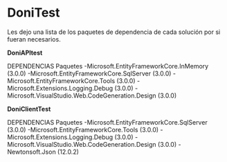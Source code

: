 # DoniTest

Les dejo una lista de los paquetes de dependencia de cada solución por si fueran necesarios.

<b>DoniAPItest</b>

DEPENDENCIAS
Paquetes
-Microsoft.EntityFrameworkCore.InMemory (3.0.0)
-Microsoft.EntityFrameworkCore.SqlServer (3.0.0)
-Microsoft.EntityFrameworkCore.Tools (3.0.0)
-Microsoft.Extensions.Logging.Debug (3.0.0)
-Microsoft.VisualStudio.Web.CodeGeneration.Design (3.0.0)

<b>DoniClientTest</b>

DEPENDENCIAS
Paquetes
-Microsoft.EntityFrameworkCore.SqlServer (3.0.0)
-Microsoft.EntityFrameworkCore.Tools (3.0.0)
-Microsoft.Extensions.Logging.Debug (3.0.0)
-Microsoft.VisualStudio.Web.CodeGeneration.Design (3.0.0)
-Newtonsoft.Json (12.0.2)
